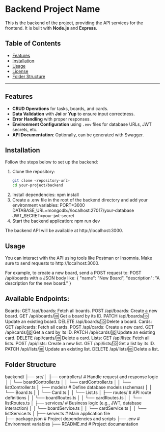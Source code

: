 # Backend Project Name

This is the backend of the project, providing the API services for the frontend. It is built with **Node.js** and **Express**.

## Table of Contents

- [Features](#features)
- [Installation](#installation)
- [Usage](#usage)
- [License](#license)
- [Folder Structure](#folder-structure)

---

## Features

- **CRUD Operations** for tasks, boards, and cards.
- **Data Validation** with **Joi** or **Yup** to ensure input correctness.
- **Error Handling** with proper responses.
- **Environment Configuration** using `.env` files for database URLs, JWT secrets, etc.
- **API Documentation**: Optionally, can be generated with Swagger.

## Installation

Follow the steps below to set up the backend:

1. Clone the repository:
   ```bash
   git clone <repository-url>
   cd your-project/backend

2. Install dependencies:
    npm install
3. Create a .env file in the root of the backend directory and add your environment variables:
    PORT=3000
    DATABASE_URL=mongodb://localhost:27017/your-database
    JWT_SECRET=your-jwt-secret
4. Start the backend application:
    npm run dev

The backend API will be available at http://localhost:3000.

## Usage
You can interact with the API using tools like Postman or Insomnia. Make sure to send requests to http://localhost:3000.

For example, to create a new board, send a POST request to:
    POST /api/boards
with a JSON body like:
    {
    "name": "New Board",
    "description": "A description for the new board."
    }

## Available Endpoints:
Boards:
    GET /api/boards: Fetch all boards.
    POST /api/boards: Create a new board.
    GET /api/boards/:id: Get a board by its ID.
    PATCH /api/boards/:id: Update an existing board.
    DELETE /api/boards/:id: Delete a board.
Cards:
    GET /api/cards: Fetch all cards.
    POST /api/cards: Create a new card.
    GET /api/cards/:id: Get a card by its ID.
    PATCH /api/cards/:id: Update an existing card.
    DELETE /api/cards/:id: Delete a card.
Lists:
    GET /api/lists: Fetch all lists.
    POST /api/lists: Create a new list.
    GET /api/lists/:id: Get a list by its ID.
    PATCH /api/lists/:id: Update an existing list.
    DELETE /api/lists/:id: Delete a list.


## Folder Structure
backend/
├── src/
│   ├── controllers/           # Handle request and response logic
│   │   └── boardController.ts
│   │   └── cardController.ts
│   │   └── listController.ts
│   ├── models/                # Define database models (schemas)
│   │   └── Board.ts
│   │   └── Card.ts
│   │   └── List.ts
│   ├── routes/                # API route definitions
│   │   └── boardRoutes.ts
│   │   └── cardRoutes.ts
│   │   └── listRoutes.ts
│   ├── services/              # Business logic (e.g., JWT, database interaction)
│   │   └── boardService.ts
│   │   └── cardService.ts
│   │   └── listService.ts
│   ├── server.ts                 # Main application file               
├── package.json               # Project dependencies and scripts
├── .env                       # Environment variables
├── README.md                  # Project documentation